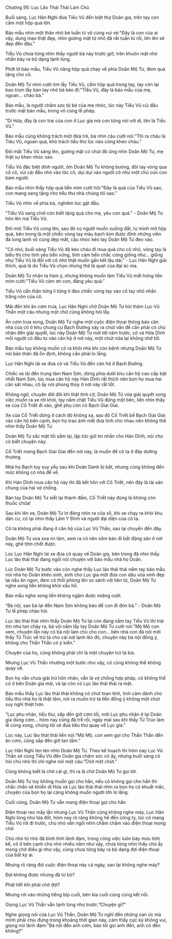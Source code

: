 




Chương 95: Lục Lão Thái Thái Làm Chủ


Buổi sáng, Lục Hân Nghi đưa Tiểu Vũ đến biệt thự Doãn gia, trên tay còn cầm một hộp quà lớn.

Bảo mẫu nhìn một thân nhỏ bé tuấn tú vô cùng vui vẻ:"Đây là con của ai vậy, dung mạo thật đẹp, nhìn gương mặt từ nhỏ đã rất tuấn tú rồi, lớn lên sẽ đẹp đến đâu."

Tiểu Vũ chưa từng nhìn thấy người bà này trước giờ, trên khuôn mặt nhỏ nhắn bày ra bộ dạng lạnh lùng.

Phớt lờ bảo mẫu, Tiểu Vũ nâng hộp quà chạy về phía Doãn Mộ Tư, đem quà tặng cho cô.

Doãn Mộ Tư mỉm cười ôm lấy Tiểu Vũ, cầm hộp quà trong tay, tay còn lại bao trùm lấy bàn tay nhỏ bé kéo đi:"Tiểu Vũ, đây là bảo mẫu của mẹ, ngoan… chào bà."

Bảo mẫu, là người chăm sóc từ bé của mẹ nhóc, lúc này Tiểu Vũ cúi đầu trước mặt bảo mẫu, trong vô cùng lễ phép.

"Dì Hứa, đây là con trai của con ở Lục gia mà con từng nói với dì, tên là Tiểu Vũ."

Bảo mẫu cũng không trách một đứa trẻ, bà nhìn cậu cười nói:"Thì ra cháu là Tiêu Vũ, ngoan quá, khó trách tiểu thư lúc nào cũng khen cháu."

Đôi mắt Tiểu Vũ sáng lên, gương mặt có chút đỏ ửng nhìn Doãn Mô Tư, mẹ thật sự khen nhóc sao.

Tiểu Vũ đặc biệt dính người, ôm Doãn Mộ Tư không buông, đôi tay vòng qua cổ cô, vùi cái đầu nhỏ vào tóc cô, dụi dụi vào người cô như một chú cún con bám người.

Bảo mẫu nhìn thấy hộp quà liền mỉm cười hỏi:"Đây là quà của Tiểu Vũ sao, con mang sang tặng cho tiểu thư nhà chúng tôi sao."



Tiểu Vũ nhìn về phía bà, nghiêm túc gật đầu.

"Tiểu Vũ sang chơi còn biết tặng quà cho mẹ, yêu con quá." - Doãn Mộ Tư hôn lên má Tiểu Vũ.

Đôi môi Tiểu Vũ cong lên, sau đó cọ người muốn xuống đất, tự mình mở hộp quà, bên trong là một chiếc vòng tay màu bạch kim được đính những viên đá long lanh vô cùng đẹp mắt, cậu nhóc kéo tay Doãn Mộ Tư đeo vào.

"Cô nhỏ, buổi sáng Tiểu Vũ đã kéo cháu đi mua quà cho cô nhỏ, vòng tay là biểu thị cho tình yêu bền vững, tình cảm bền chắc cũng giống như… giống như Tiểu Vũ là đối với cô nhỏ thật muốn gắn kết lâu dài." - Lục Hân Nghi giải thích, quà là do Tiểu Vũ chọn nhưng thẻ là quẹt của đại ác ma.

Doãn Mộ Tư nhận ta hàm ý, nhưng không muốn làm Tiểu Vũ mất hứng liền mỉm cười:"Tiểu Vũ cảm ơn con, đáng yêu quá."

Tiểu Vũ cẩn thận từng li từng tí đeo chiếc vòng tay vào cổ tay nhỏ nhắn trắng nõn của cô.

Mãi đến khi ăn cơm trưa, Lục Hân Nghi chờ Doãn Mộ Tư hỏi thăm Lục Vũ Thần một câu nhưng một chữ cũng không hỏi lấy.

Ăn cơm trưa xong, Doãn Mộ Tư nghe một cuộc điện thoại thông báo căn nhà của cô ở khu chung cư Bạch Đường xảy ra chút vấn đề cần phải có chủ nhân đến giải quyết, lúc này Doãn Mộ Tư mới tới năm trước, cô và Hứa Dĩnh mỗi người có đầu tư vào căn hộ ở nơi này, một chút nữa lại không nhớ tới.

Bảo mẫu tuy không muốn cô ra khỏi nhà khi còn bệnh nhưng Doãn Mộ Tư nói bản thân đã ổn định, không cần phải lo lắng.

Lục Hân Nghi lái xe đưa cô và Tiểu Vũ đến căn hộ ở Bạch Đường.

Chiếc xe lái đến trung tâm Nam Sơn, dừng phía dưới khu căn hộ cao cấp bật nhất Nam Sơn, lúc mua căn hộ này Hàn Dĩnh rất thích nên bọn họ mua hai căn sát nhau, cô ấy nói phong thủy ở nơi này rất tốt.

Không ngờ, chuyện đời đôi khi thật tình cờ, Doãn Mộ Từ vừa giải quyết xong việc muốn ra xe rời khỏi, tay nắm chặt Tiểu Vũ đứng một bên, liền nhìn thấy xe của Cố Triết đi vào, ghế phụ còn có Bạch Giai Giai.

Xe của Cố Triết dừng ở cách đó không xa, sau đó Cố Triết bế Bạch Giai Giai vào căn hộ bên cạnh, bọn họ trao ánh mắt đưa tình cho nhau nên không thể nhìn thấy Doãn Mộ Tư.

Doãn Mộ Tư sắc mặt tối sầm lại, lập tức gửi tin nhắn cho Hàn Dĩnh, nói cho cô biết chuyện này.

Cố Triết mang Bạch Giai Giai đến nơi này, là muốn để cô ta ở đây dưỡng thương.

Nhà họ Bạch tuy suy yếu sau khi Doãn Danh bị bắt, nhưng cũng không đến mức không có nhà để về.

Khi Hàn Dĩnh mua căn hộ này thì đã kết hôn với Cố Triết, nên đây là tài sản chung của hai vợ chồng.



Bàn tay Doãn Mộ Tư siết lại thành đấm, Cố Triết này đúng là không còn thuốc chữa!

Sau khi lên xe, Doãn Mộ Tư lơ đãng nhìn ra cửa sổ, khi xe chạy ra khỏi khu dân cư, cô lại nhin thầy Lâm Y Đình và người đại diện của cô ta.

Cô ta không phải đang ở căn hộ của Lục Vũ Thần, sao lại chuyển đến đây.

Doãn Mộ Tư xoa xoa mi tâm, xem ra cô nên sớm bán đi bất động sản ở nơi này, ghê tởm chết được.

Lúc Lục Hân Nghi lái xe đưa cô quay về Doãn gia, bên trong đã nhìn thấy Lục lão thái thái đang ngồi nói chuyện với bảo mẫu nhà họ Doãn.

Lúc Doãn Mộ Tư bước vào còn nghe thấy Lục lão thái thái nắm tay bảo mẫu nói nhà họ Doãn khéo sinh, sinh cho Lục gia một đứa con dâu vừa xinh đẹp lại nấu ăn ngon, đem cô thổi phòng lên so sánh với tiên tử, Doãn Mộ Tư nghe xong liền không khỏi xấu hổ.

Bảo mẫu nghe xong liền không ngậm được miệng cười.

“Bà nội, sao bà lại đến Nam Sơn không báo để con đi đón bà.” - Doãn Mộ Tư lễ phép chào hỏi.

Lục lão thái thái nhìn thấy Doãn Mộ Tư lại còn đang nắm tay Tiểu Vũ thì trái tim như tan chảy ra, bà vội nắm lấy tay Doãn Mộ Tư cười nói:”Mộ Mộ con xem, chuyện lần này có bà nội làm chủ cho con… bên nhà con đã nói mời thầy Từ Trúc về trừ tà cho cái nơi lạnh lẽo đó, chuyện này bà nội đồng ý, không cho Thần Thần có ý kiến.”

Chuyện của họ, cũng không phải chỉ là một chuyện trừ tà kia.

Nhưng Lục Vũ Thần nhường một bước như vậy, cô cũng không thể không quay về.

Bọn họ vẫn chưa giải trừ hôn nhân, vẫn là vợ chồng hợp pháp, cô không thể cứ ở bên Doãn gia mãi, vả lại còn có Lục lão thái thái ra mặt.

Bảo mẫu thấy Lục lão thái thái không có chút toan tính, tình cảm dành cho tiểu thư nhà họ là thật tâm, nói ra muốn trừ tà liền đồng ý không một chút suy nghĩ thiệt hơn.

“Lục phu nhân, tiểu thư, sắp đến giờ cơm tối, mời Lục phu nhân ở lại Doãn gia dùng cơm… hôm nay cũng đã trễ rồi, ngày mai sau khi thầy Từ Trúc làm lễ cúng xong, chúng tôi sẽ đưa tiểu thư quay về Lục gia.”

Lúc này, Lục lão thái thái liền nói:”Mộ Mộ, con xem gọi cho Thần Thần đến ăn cơm, cũng sắp đến giờ tan tầm.”

Lục Hân Nghi len lén nhìn Doãn Mộ Tư. Theo kế hoạch thì hôm nay Lục Vũ Thần sẽ cùng Tiểu Vũ đến Doãn gia chăm sóc cô ấy, nhưng buổi sáng cô hỏi chú nhỏ thì chỉ nghe nói một câu:”Chờ một chút.”



Cũng không biết là chờ cái gì, thì ra là chờ Doãn Mộ Tư gọi tới.

Doãn Mộ Tư tuy không muốn gọi cho hắn, nếu cô không gọi cho hắn thì chắc chắn sẽ khiến dì Hứa và Lục lão thái thái nhìn ra bọn họ có khuất mắc, chuyện của bọn họ lại càng không muốn người lớn lo lắng.

Cuối cùng, Doãn Mộ Tư vẫn mang điện thoại gọi cho hắn.

Điện thoại reo mấy lần nhưng Lục Vũ Thần cũng không nghe máy, Lục Hân Nghi lòng như lửa đốt, hôm nay rõ ràng không hề đến công ty, lúc cô mang Tiểu Vũ rời đi trước, chủ nhỏ vẫn ngồi nhìn chằm chằm vào điện thoại mong chờ.

Chú nhỏ từ nhỏ đã bình tĩnh lãnh đạm, trong công việc luôn bày mưu tính kế, cô ở bên cạnh chú nhỏ nhiều năm như vậy, chưa từng nhìn thấy chú ấy mong chờ điều gì như vậy, cũng chưa từng bày ra bộ dạng đợi điện thoại của bất kỳ ai.

Nhưng rõ ràng đợi cuộc điện thoại này cả ngày, sao lại không nghe máy?

Đợi không được nhưng đã từ bỏ?

Phát tiết khi phải chờ đợi?

Nhưng rơi vào những tiếng bíp cuối, bên kia cuối cùng cũng kết nối.

Giọng Lục Vũ Thần vẫn lạnh lùng như trước:”Chuyện gì?”

Nghe giọng nói của Lục Vũ Thần, Doãn Mộ Tư nghĩ đến những oan ức mà mình phải chịu đựng trong khoảng thời gian này, cảm thấy cực kỳ không vui, giọng nói lãnh đạm:”Bà nội đến anh cơm, bảo tôi gọi anh đến, anh có đến không?”




